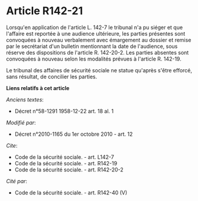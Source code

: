 # Article R142-21

Lorsqu'en application de l'article L. 142-7 le tribunal n'a pu siéger et que l'affaire est reportée à une audience
ultérieure, les parties présentes sont convoquées à nouveau verbalement avec émargement au dossier et remise par le
secrétariat d'un bulletin mentionnant la date de l'audience, sous réserve des dispositions de l'article R. 142-20-2. Les
parties absentes sont convoquées à nouveau selon les modalités prévues à l'article R. 142-19. 

Le tribunal des affaires de sécurité sociale ne statue qu'après s'être efforcé, sans résultat, de concilier les parties.

**Liens relatifs à cet article**

_Anciens textes_:

  - Décret n°58-1291 1958-12-22 art. 18 al. 1

_Modifié par_:

  - Décret n°2010-1165 du 1er octobre 2010 - art. 12

_Cite_:

  - Code de la sécurité sociale. - art. L142-7
  - Code de la sécurité sociale. - art. R142-19
  - Code de la sécurité sociale. - art. R142-20-2

_Cité par_:

  - Code de la sécurité sociale. - art. R142-40 (V)
